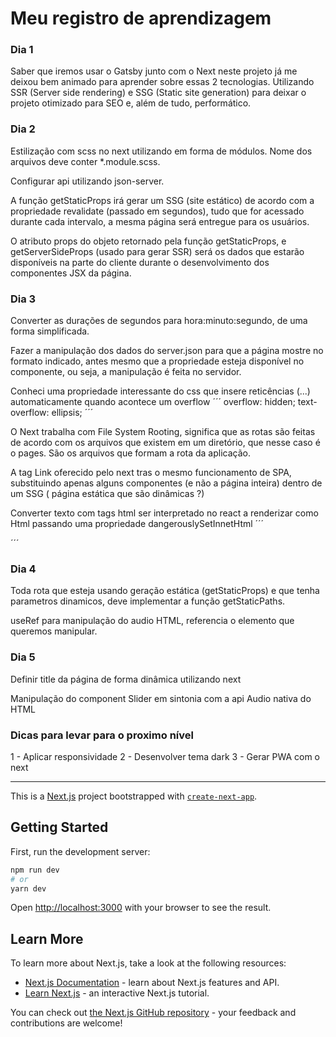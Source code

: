 # Meu registro de aprendizagem
### Dia 1
Saber que iremos usar o Gatsby junto com o Next neste projeto já me deixou bem animado para aprender sobre essas 2
tecnologias. Utilizando SSR (Server side rendering) e SSG (Static site generation) para deixar o projeto otimizado para SEO e, além de tudo, performático.

### Dia 2
Estilização com scss no next utilizando em forma de módulos. Nome dos arquivos deve conter *.module.scss.

Configurar api utilizando json-server.

A função getStaticProps irá gerar um SSG (site estático) de acordo com a propriedade revalidate (passado em segundos), 
tudo que for acessado durante cada intervalo, a mesma página será entregue para os usuários.

O atributo props do objeto retornado pela função getStaticProps, e getServerSideProps (usado para gerar SSR) será os dados que estarão disponíveis na parte do cliente durante o desenvolvimento dos componentes JSX da página.


### Dia 3
Converter as durações de segundos para hora:minuto:segundo, de uma forma simplificada.

Fazer a manipulação dos dados do server.json para que a página mostre no formato indicado, antes mesmo que a propriedade esteja disponível no componente, ou seja, a manipulação é feita no servidor.

Conheci uma propriedade interessante do css que insere reticências (...) automaticamente quando acontece um overflow
´´´
overflow: hidden;
text-overflow: ellipsis;
´´´

O Next trabalha com File System Rooting, significa que as rotas são feitas de acordo com os arquivos que existem em um diretório, que nesse caso é o pages. São os arquivos que formam a rota da aplicação. 

A tag Link oferecido pelo next tras o mesmo funcionamento de SPA, substituindo apenas alguns componentes (e não a página inteira) dentro de um SSG ( página estática que são dinâmicas ?)


Converter texto com tags html ser interpretado no react a renderizar como Html passando uma propriedade
dangerouslySetInnetHtml
´´´
<div 
    className={styles.description} 
    dangerouslySetInnerHTML={{ __html: episode.description}} 
/>
´´´

### Dia 4
Toda rota que esteja usando geração estática (getStaticProps) e que tenha parametros dinamicos, deve implementar a função getStaticPaths.

useRef para manipulação do audio HTML, referencia o elemento que queremos manipular.


### Dia 5
Definir title da página de forma dinâmica utilizando next

Manipulação do component Slider em sintonia com a api Audio nativa do HTML

###  Dicas para levar para o proximo nível
1 - Aplicar responsividade
2 - Desenvolver tema dark
3 - Gerar PWA com o next

---

This is a [Next.js](https://nextjs.org/) project bootstrapped with [`create-next-app`](https://github.com/vercel/next.js/tree/canary/packages/create-next-app).

## Getting Started

First, run the development server:

```bash
npm run dev
# or
yarn dev
```

Open [http://localhost:3000](http://localhost:3000) with your browser to see the result.

## Learn More

To learn more about Next.js, take a look at the following resources:

- [Next.js Documentation](https://nextjs.org/docs) - learn about Next.js features and API.
- [Learn Next.js](https://nextjs.org/learn) - an interactive Next.js tutorial.

You can check out [the Next.js GitHub repository](https://github.com/vercel/next.js/) - your feedback and contributions are welcome!
